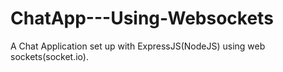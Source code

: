 # ChatApp---Using-Websockets
A Chat Application set up with ExpressJS(NodeJS) using web sockets(socket.io).
